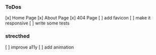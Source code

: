 ### ToDos

[x] Home Page
[x] About Page
[x] 404 Page
[ ] add favicon
[ ] make it responsive
[ ] write some tests

### strecthed
[ ] improve a11y
[ ] add animation